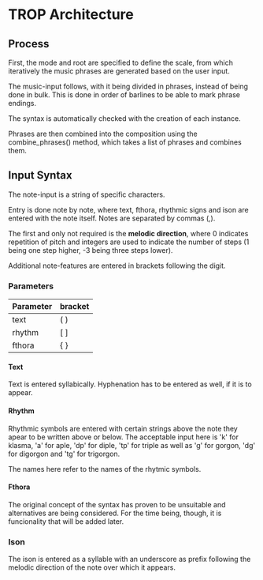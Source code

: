 # TROP Architecture

## Process
First, the mode and root are specified to define the scale, from which iteratively the music phrases are generated based on the user input. 

The music-input follows, with it being divided in phrases, instead of being done in bulk. This is done in order of barlines to be able to mark phrase endings.

The syntax is automatically checked with the creation of each instance. 

Phrases are then combined into the composition using the combine_phrases() method, which takes a list of phrases and combines them.

## Input Syntax
The note-input is a string of specific characters. 

Entry is done note by note, where text, fthora, rhythmic signs and ison are entered with the note itself. Notes are separated by commas (,).

The first and only not required is the **melodic direction**, where 0 indicates repetition of pitch and integers are used to indicate the number of steps (1 being one step higher, -3 being three steps lower).

Additional note-features are entered in brackets following the digit.

### Parameters
|Parameter|bracket|
|--------|-----|
| text   | ( ) |
| rhythm | [ ] |
| fthora | { } |

#### Text
Text is entered syllabically. Hyphenation has to be entered as well, if it is to appear. 

#### Rhythm
Rhythmic symbols are entered with certain strings above the note they apear to be written above or below. The acceptable input here is 
'k' for klasma, 'a' for aple, 'dp' for diple, 'tp' for triple as well as 'g' for gorgon, 'dg' for digorgon and 'tg' for trigorgon. 

The names here refer to the names of the rhytmic symbols.

#### Fthora
The original concept of the syntax has proven to be unsuitable and alternatives are being considered. For the time being, though, it is funcionality that will be added later. 

### Ison
The ison is entered as a syllable with an underscore as prefix following the melodic direction of the note over which it appears. 
